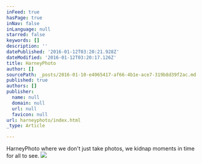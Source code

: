 ```yaml
---
inFeed: true
hasPage: true
inNav: false
inLanguage: null
starred: false
keywords: []
description: ''
datePublished: '2016-01-12T03:20:21.928Z'
dateModified: '2016-01-12T03:20:17.126Z'
title: HarneyPhoto
author: []
sourcePath: _posts/2016-01-10-e4965417-af66-4b1e-ace7-319b8d39f2ac.md
published: true
authors: []
publisher:
  name: null
  domain: null
  url: null
  favicon: null
url: harneyphoto/index.html
_type: Article

---
```

HarneyPhoto where we don't just take photos, we kidnap moments in time for all to see.
![](https://the-grid-user-content.s3-us-west-2.amazonaws.com/d5ffb70b-373c-4da4-a911-615d39836db4.jpg)